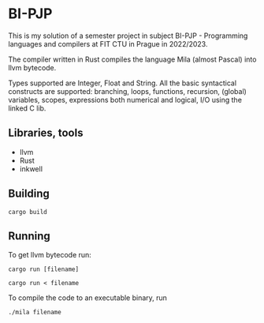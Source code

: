 # BI-PJP

This is my solution of a semester project
in subject BI-PJP - Programming languages and compilers
at FIT CTU in Prague in 2022/2023.

The compiler written in Rust compiles the language
Mila (almost Pascal) into llvm bytecode.

Types supported are Integer, Float and String.
All the basic syntactical constructs are supported:
branching, loops, functions, recursion, (global) variables, scopes,
expressions both numerical and logical, I/O using the linked C lib.

## Libraries, tools
- llvm
- Rust
- inkwell

## Building
`cargo build`

## Running
To get llvm bytecode run:

`cargo run [filename]`

`cargo run < filename`

To compile the code to an executable binary, run

`./mila filename`

